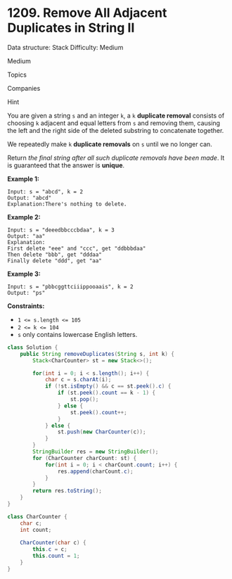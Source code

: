# 1209. Remove All Adjacent Duplicates in String II

Data structure: Stack
Difficulty: Medium

Medium

Topics

Companies

Hint

You are given a string `s` and an integer `k`, a `k` **duplicate removal** consists of choosing `k` adjacent and equal letters from `s` and removing them, causing the left and the right side of the deleted substring to concatenate together.

We repeatedly make `k` **duplicate removals** on `s` until we no longer can.

Return *the final string after all such duplicate removals have been made*. It is guaranteed that the answer is **unique**.

**Example 1:**

```
Input: s = "abcd", k = 2
Output: "abcd"
Explanation:There's nothing to delete.
```

**Example 2:**

```
Input: s = "deeedbbcccbdaa", k = 3
Output: "aa"
Explanation:
First delete "eee" and "ccc", get "ddbbbdaa"
Then delete "bbb", get "dddaa"
Finally delete "ddd", get "aa"
```

**Example 3:**

```
Input: s = "pbbcggttciiippooaais", k = 2
Output: "ps"

```

**Constraints:**

- `1 <= s.length <= 105`
- `2 <= k <= 104`
- `s` only contains lowercase English letters.

```java
class Solution {
    public String removeDuplicates(String s, int k) {
        Stack<CharCounter> st = new Stack<>();

        for(int i = 0; i < s.length(); i++) {
            char c = s.charAt(i);
            if (!st.isEmpty() && c == st.peek().c) {
                if (st.peek().count == k - 1) {
                    st.pop();
                } else {
                    st.peek().count++;
                }
            } else {
                st.push(new CharCounter(c));
            }
        }
        StringBuilder res = new StringBuilder();
        for (CharCounter charCount: st) {
            for(int i = 0; i < charCount.count; i++) {
                res.append(charCount.c);
            }       
        }
        return res.toString();
    }
}

class CharCounter {
    char c;
    int count;
    
    CharCounter(char c) {
        this.c = c;
        this.count = 1;
    }
}
```